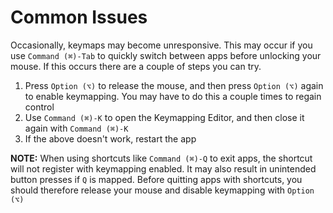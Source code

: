 # Common Issues

Occasionally, keymaps may become unresponsive. This may occur if you use `Command (⌘)-Tab` to quickly switch between apps before unlocking your mouse. If this occurs there are a couple of steps you can try.

1. Press `Option (⌥)` to release the mouse, and then press `Option (⌥)` again to enable keymapping. You may have to do this a couple times to regain control
2. Use `Command (⌘)-K` to open the Keymapping Editor, and then close it again with `Command (⌘)-K`
3. If the above doesn't work, restart the app

__NOTE:__ When using shortcuts like `Command (⌘)-Q` to exit apps, the shortcut will not register with keymapping enabled. It may also result in unintended button presses if `Q` is mapped. Before quitting apps with shortcuts, you should therefore release your mouse and disable keymapping with `Option (⌥)`